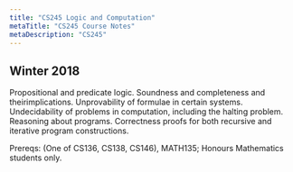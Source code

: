 ```yaml
---
title: "CS245 Logic and Computation"
metaTitle: "CS245 Course Notes"
metaDescription: "CS245"
---
```

 Winter 2018
---
Propositional and predicate logic. Soundness and completeness and theirimplications. Unprovability of formulae in certain systems. Undecidability of problems in computation, including the halting problem. Reasoning about programs. Correctness proofs for both recursive and iterative program constructions.

Prereqs: (One of CS136, CS138, CS146), MATH135; Honours Mathematics students only.